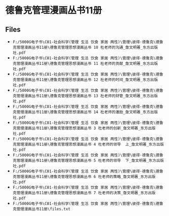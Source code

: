 # 德鲁克管理漫画丛书11册

## Files

- `F:/5000G电子书\C01-社会科学(管理 生活 饮食 家居 两性)\管理\彼得·德鲁克\德鲁克管理漫画丛书11册\德鲁克管理思想漫画丛书 10 杜老师的沟通_詹文明著_东方出版社.pdf`
- `F:/5000G电子书\C01-社会科学(管理 生活 饮食 家居 两性)\管理\彼得·德鲁克\德鲁克管理漫画丛书11册\德鲁克管理思想漫画丛书 11 杜老师的贡献_詹文明著_东方出版社.pdf`
- `F:/5000G电子书\C01-社会科学(管理 生活 饮食 家居 两性)\管理\彼得·德鲁克\德鲁克管理漫画丛书11册\德鲁克管理思想漫画丛书 12 杜老师的时间_詹文明著_东方出版社.pdf`
- `F:/5000G电子书\C01-社会科学(管理 生活 饮食 家居 两性)\管理\彼得·德鲁克\德鲁克管理漫画丛书11册\德鲁克管理思想漫画丛书 13 杜老师的财管_詹文明著_东方出版社.pdf`
- `F:/5000G电子书\C01-社会科学(管理 生活 饮食 家居 两性)\管理\彼得·德鲁克\德鲁克管理漫画丛书11册\德鲁克管理思想漫画丛书 14 杜老师的激励_詹文明著_东方出版社.pdf`
- `F:/5000G电子书\C01-社会科学(管理 生活 饮食 家居 两性)\管理\彼得·德鲁克\德鲁克管理漫画丛书11册\德鲁克管理思想漫画丛书 3 杜老师的创新_詹文明著_东方出版社.pdf`
- `F:/5000G电子书\C01-社会科学(管理 生活 饮食 家居 两性)\管理\彼得·德鲁克\德鲁克管理漫画丛书11册\德鲁克管理思想漫画丛书 4 杜老师的领导  上_詹文明著_东方出版社.pdf`
- `F:/5000G电子书\C01-社会科学(管理 生活 饮食 家居 两性)\管理\彼得·德鲁克\德鲁克管理漫画丛书11册\德鲁克管理思想漫画丛书 5 杜老师的领导  下_詹文明著_东方出版社.pdf`
- `F:/5000G电子书\C01-社会科学(管理 生活 饮食 家居 两性)\管理\彼得·德鲁克\德鲁克管理漫画丛书11册\德鲁克管理思想漫画丛书 6 杜老师的策略_詹文明著_东方出版社.pdf`
- `F:/5000G电子书\C01-社会科学(管理 生活 饮食 家居 两性)\管理\彼得·德鲁克\德鲁克管理漫画丛书11册\德鲁克管理思想漫画丛书 7 杜老师的决策_詹文明著_东方出版社.pdf`
- `F:/5000G电子书\C01-社会科学(管理 生活 饮食 家居 两性)\管理\彼得·德鲁克\德鲁克管理漫画丛书11册\files.txt`
